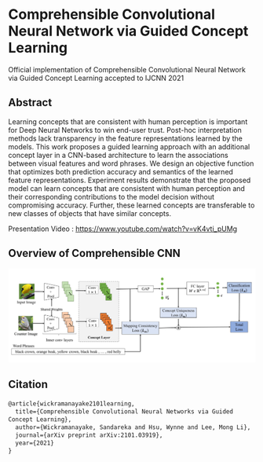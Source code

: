 # Comprehensible Convolutional Neural Network via Guided Concept Learning

Official implementation of Comprehensible Convolutional Neural Network via Guided Concept Learning
accepted to IJCNN 2021

## Abstract
Learning concepts that are consistent with human perception is important for Deep Neural Networks to win end-user trust. Post-hoc interpretation methods lack transparency in the feature 
representations learned by the models. This work proposes a guided learning approach with an additional concept layer in a CNN-based architecture to learn the associations between visual features and word phrases. We design an objective function that optimizes both prediction accuracy and semantics of the learned feature representations. Experiment results demonstrate that the proposed model can learn concepts that are consistent with human perception and their corresponding contributions to the model decision without compromising accuracy. Further, these learned concepts are transferable to new classes of objects that have similar concepts.

Presentation Video : <https://www.youtube.com/watch?v=vK4vti_pUMg>

## Overview of Comprehensible CNN
![ccnnOverview](https://github.com/sandareka/CCNN/blob/main/images/CCNN_Overview.jpg?raw=true )

## Citation
```
@article{wickramanayake2101learning,
  title={Comprehensible Convolutional Neural Networks via Guided Concept Learning},
  author={Wickramanayake, Sandareka and Hsu, Wynne and Lee, Mong Li},
  journal={arXiv preprint arXiv:2101.03919},
  year={2021}
}
```